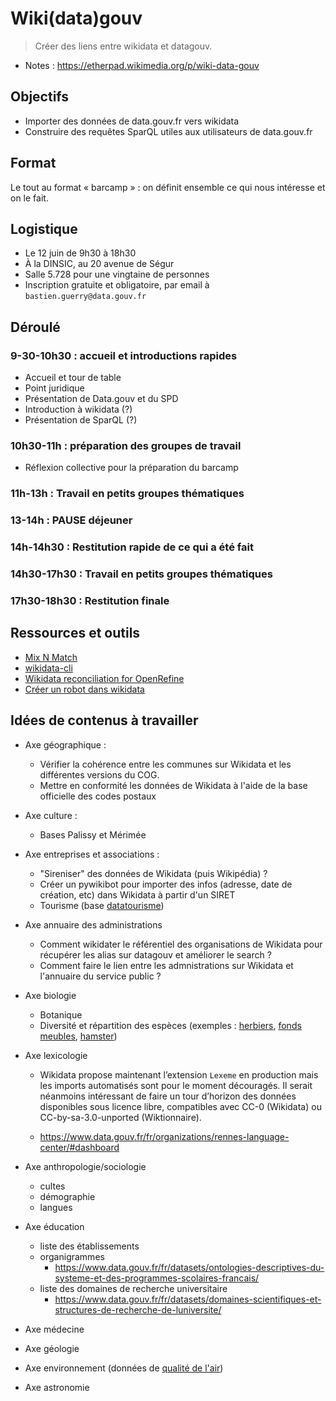 # Wiki(data)gouv

> Créer des liens entre wikidata et datagouv.

- Notes : https://etherpad.wikimedia.org/p/wiki-data-gouv

## Objectifs 

- Importer des données de data.gouv.fr vers wikidata
- Construire des requêtes SparQL utiles aux utilisateurs de data.gouv.fr

## Format 

Le tout au format « barcamp » : on définit ensemble ce qui nous
intéresse et on le fait.

## Logistique

- Le 12 juin de 9h30 à 18h30
- À la DINSIC, au 20 avenue de Ségur
- Salle 5.728 pour une vingtaine de personnes
- Inscription gratuite et obligatoire, par email à `bastien.guerry@data.gouv.fr`

## Déroulé

### 9-30-10h30 : accueil et introductions rapides

- Accueil et tour de table
- Point juridique
- Présentation de Data.gouv et du SPD
- Introduction à wikidata (?)
- Présentation de SparQL (?)

### 10h30-11h : préparation des groupes de travail

- Réflexion collective pour la préparation du barcamp

### 11h-13h : Travail en petits groupes thématiques

### 13-14h : PAUSE déjeuner

### 14h-14h30 : Restitution rapide de ce qui a été fait

### 14h30-17h30 : Travail en petits groupes thématiques

### 17h30-18h30 : Restitution finale

## Ressources et outils

- [Mix N Match](https://tools.wmflabs.org/mix-n-match/#/)
- [wikidata-cli](https://github.com/maxlath/wikidata-cli)
- [Wikidata reconciliation for OpenRefine](https://tools.wmflabs.org/openrefine-wikidata)
- [Créer un robot dans wikidata](https://www.wikidata.org/wiki/Wikidata:Creating_a_bot/fr)

## Idées de contenus à travailler

- Axe géographique :
  - Vérifier la cohérence entre les communes sur Wikidata et les différentes versions du COG.
  - Mettre en conformité les données de Wikidata à l'aide de la base officielle des codes postaux

- Axe culture :
  - Bases Palissy et Mérimée
  
- Axe entreprises et associations : 
  - "Sireniser" des données de Wikidata (puis Wikipédia) ?
  - Créer un pywikibot pour importer des infos (adresse, date de création, etc) dans Wikidata à partir d'un SIRET
  - Tourisme (base [datatourisme](https://www.data.gouv.fr/fr/datasets/donnees-touristiques-de-la-base-datatourisme/))

- Axe annuaire des administrations
  - Comment wikidater le référentiel des organisations de Wikidata
    pour récupérer les alias sur datagouv et améliorer le search ?
  - Comment faire le lien entre les admnistrations sur Wikidata et
    l'annuaire du service public ?

- Axe biologie
  - Botanique
  - Diversité et répartition des espèces (exemples : [herbiers](https://www.data.gouv.fr/fr/datasets/les-herbiers-de-zosteres-de-la-region-bretagne-inventaire-2007-des-sites/), [fonds meubles](https://www.data.gouv.fr/fr/datasets/carte-biosedimentaire-des-fonds-meubles-des-pertuis-charentais-source-hily-c-1976-echelle-1-100-000/), [hamster](https://www.data.gouv.fr/fr/datasets/hamster-reconquete-en-alsace/))

- Axe lexicologie
  - Wikidata propose maintenant l’extension `Lexeme` en production
    mais les imports automatisés sont pour le moment découragés. Il
    serait néanmoins intéressant de faire un tour d’horizon des
    données disponibles sous licence libre, compatibles avec CC-0
    (Wikidata) ou CC-by-sa-3.0-unported (Wiktionnaire).
	
   - https://www.data.gouv.fr/fr/organizations/rennes-language-center/#dashboard
   
- Axe anthropologie/sociologie
  - cultes
  - démographie
  - langues

- Axe éducation
  - liste des établissements
  - organigrammes
    - https://www.data.gouv.fr/fr/datasets/ontologies-descriptives-du-systeme-et-des-programmes-scolaires-francais/
  - liste des domaines de recherche universitaire
    - https://www.data.gouv.fr/fr/datasets/domaines-scientifiques-et-structures-de-recherche-de-luniversite/
- Axe médecine
- Axe géologie
- Axe environnement (données de [qualité de l'air](https://www.data.gouv.fr/fr/datasets/mise-a-disposition-de-donnees-de-qualite-de-lair-sur-la-france-www-prevair-org-1/))
- Axe astronomie

